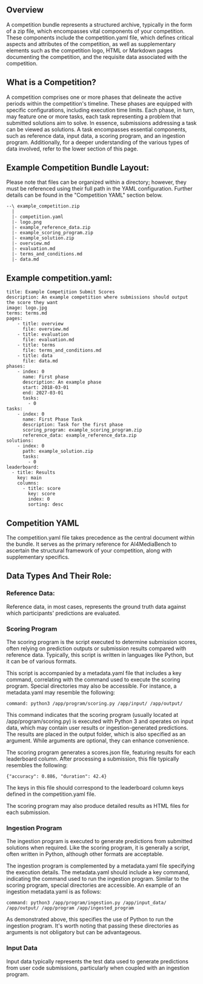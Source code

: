 ## Overview
A competition bundle represents a structured archive, typically in the form of a zip file, which encompasses vital components of your competition. These components include the competition.yaml file, which defines critical aspects and attributes of the competition, as well as supplementary elements such as the competition logo, HTML or Markdown pages documenting the competition, and the requisite data associated with the competition.

## What is a Competition?
A competition comprises one or more phases that delineate the active periods within the competition's timeline. These phases are equipped with specific configurations, including execution time limits. Each phase, in turn, may feature one or more tasks, each task representing a problem that submitted solutions aim to solve. In essence, submissions addressing a task can be viewed as solutions. A task encompasses essential components, such as reference data, input data, a scoring program, and an ingestion program. Additionally, for a deeper understanding of the various types of data involved, refer to the lower section of this page.

## Example Competition Bundle Layout:

Please note that files can be organized within a directory; however, they must be referenced using their full path in the YAML configuration. Further details can be found in the "Competition YAML" section below.
```
--\ example_competition.zip
  |
  |- competition.yaml
  |- logo.png
  |- example_reference_data.zip
  |- example_scoring_program.zip
  |- example_solution.zip
  |- overview.md
  |- evaluation.md
  |- terms_and_conditions.md
  |- data.md
```

## Example competition.yaml:
```
title: Example Competition Submit Scores
description: An example competition where submissions should output the score they want
image: logo.jpg
terms: terms.md
pages:
    - title: overview
      file: overview.md
    - title: evaluation
      file: evaluation.md
    - title: terms
      file: terms_and_conditions.md
    - title: data
      file: data.md
phases:
    - index: 0
      name: First phase
      description: An example phase
      start: 2018-03-01
      end: 2027-03-01
      tasks:
        - 0
tasks:
    - index: 0
      name: First Phase Task
      description: Task for the first phase
      scoring_program: example_scoring_program.zip
      reference_data: example_reference_data.zip
solutions:
    - index: 0
      path: example_solution.zip
      tasks:
        - 0
leaderboard:
  - title: Results
    key: main
    columns:
      - title: score
        key: score
        index: 0
        sorting: desc
```

## Competition YAML
The competition.yaml file takes precedence as the central document within the bundle. It serves as the primary reference for AI4MediaBench to ascertain the structural framework of your competition, along with supplementary specifics.

## Data Types And Their Role:
### Reference Data:
Reference data, in most cases, represents the ground truth data against which participants' predictions are evaluated.

### Scoring Program
The scoring program is the script executed to determine submission scores, often relying on prediction outputs or submission results compared with reference data. Typically, this script is written in languages like Python, but it can be of various formats.

This script is accompanied by a metadata.yaml file that includes a key command, correlating with the command used to execute the scoring program. Special directories may also be accessible. For instance, a metadata.yaml may resemble the following:
```
command: python3 /app/program/scoring.py /app/input/ /app/output/
```
This command indicates that the scoring program (usually located at /app/program/scoring.py) is executed with Python 3 and operates on input data, which may contain user results or ingestion-generated predictions. The results are placed in the output folder, which is also specified as an argument. While arguments are optional, they can enhance convenience.

The scoring program generates a scores.json file, featuring results for each leaderboard column. After processing a submission, this file typically resembles the following:
```
{"accuracy": 0.886, "duration": 42.4}
```
The keys in this file should correspond to the leaderboard column keys defined in the competition.yaml file.

The scoring program may also produce detailed results as HTML files for each submission.

### Ingestion Program
The ingestion program is executed to generate predictions from submitted solutions when required. Like the scoring program, it is generally a script, often written in Python, although other formats are acceptable.

The ingestion program is complemented by a metadata.yaml file specifying the execution details. The metadata.yaml should include a key command, indicating the command used to run the ingestion program. Similar to the scoring program, special directories are accessible. An example of an ingestion metadata.yaml is as follows:
```
command: python3 /app/program/ingestion.py /app/input_data/ /app/output/ /app/program /app/ingested_program
```
As demonstrated above, this specifies the use of Python to run the ingestion program. It's worth noting that passing these directories as arguments is not obligatory but can be advantageous.

### Input Data
Input data typically represents the test data used to generate predictions from user code submissions, particularly when coupled with an ingestion program.
